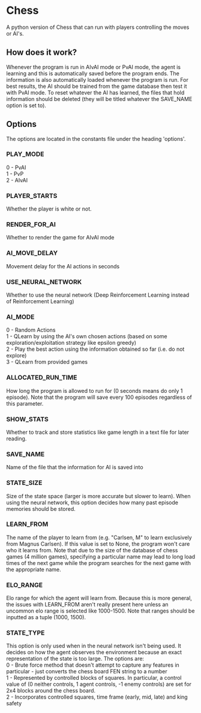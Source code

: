 # Chess
A python version of Chess that can run with players controlling the moves or AI's.

## How does it work?
Whenever the program is run in AIvAI mode or PvAI mode, the agent is learning and this is automatically saved before the program ends. The information is also automatically loaded whenever the program is run. For best results, the AI should be trained from the game database then test it with PvAI mode. To reset whatever the AI has learned, the files that hold information should be deleted (they will be titled whatever the SAVE_NAME option is set to).

## Options
The options are located in the constants file under the heading 'options'. 

### PLAY_MODE
0 - PvAI  
1 - PvP  
2 - AIvAI
### PLAYER_STARTS
Whether the player is white or not.
### RENDER_FOR_AI
Whether to render the game for AIvAI mode
### AI_MOVE_DELAY
Movement delay for the AI actions in seconds
### USE_NEURAL_NETWORK
Whether to use the neural network (Deep Reinforcement Learning instead of Reinforcement Learning)
### AI_MODE
0 - Random Actions  
1 - QLearn by using the AI's own chosen actions (based on some exploration/exploitation strategy like epsilon greedy)  
2 - Play the best action using the information obtained so far (i.e. do not explore)  
3 - QLearn from provided games
### ALLOCATED_RUN_TIME
How long the program is allowed to run for (0 seconds means do only 1 episode). Note that the program will save every 100 episodes regardless of this parameter.
### SHOW_STATS
Whether to track and store statistics like game length in a text file for later reading.
### SAVE_NAME
Name of the file that the information for AI is saved into
### STATE_SIZE
Size of the state space (larger is more accurate but slower to learn). When using the neural network, this option decides how many past episode memories should be stored.
### LEARN_FROM
The name of the player to learn from (e.g. "Carlsen, M" to learn exclusively from Magnus Carlsen). If this value is set to None, the program won't care who it learns from. Note that due to the size of the database of chess games (4 million games), specifying a particular name may lead to long load times of the next game while the program searches for the next game with the appropriate name.
### ELO_RANGE
Elo range for which the agent will learn from. Because this is more general, the issues with LEARN_FROM aren't really present here unless an uncommon elo range is selected like 1000-1500. Note that ranges should be inputted as a tuple (1000, 1500).
### STATE_TYPE
This option is only used when in the neural network isn't being used. It decides on how the agent observes the environment because an exact representation of the state is too large. The options are:  
0 - Brute force method that doesn't attempt to capture any features in particular - just converts the chess board FEN string to a number  
1 - Represented by controlled blocks of squares. In particular, a control value of (0 neither controls, 1 agent controls, -1 enemy controls) are set for 2x4 blocks around the chess board.  
2 - Incorporates controlled squares, time frame (early, mid, late) and king safety  
